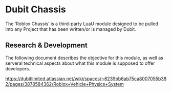 # Dubit Chassis

The ‘Roblox Chassis’ is a third-party LuaU module designed to be pulled into any Project that has been written/or is managed by Dubit.

## Research & Development

The following document describes the objective for this module, as well as serveral technical aspects about what this module is supposed to offer developers.

https://dubitlimited.atlassian.net/wiki/spaces/~6239bb6ab75ca8007055b382/pages/3878584362/Roblox+Vehicle+Physics+System
